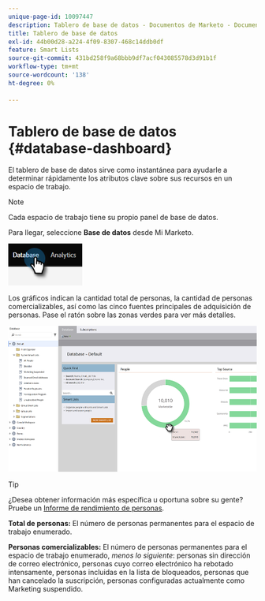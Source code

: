 ```yaml
---
unique-page-id: 10097447
description: Tablero de base de datos - Documentos de Marketo - Documentación del producto
title: Tablero de base de datos
exl-id: 44b00d28-a224-4f09-8307-468c14ddb0df
feature: Smart Lists
source-git-commit: 431bd258f9a68bbb9df7acf043085578d3d91b1f
workflow-type: tm+mt
source-wordcount: '138'
ht-degree: 0%

---
```


# Tablero de base de datos {#database-dashboard}

El tablero de base de datos sirve como instantánea para ayudarle a determinar rápidamente los atributos clave sobre sus recursos en un espacio de trabajo.

>[!NOTE]
>
>Cada espacio de trabajo tiene su propio panel de base de datos.

Para llegar, seleccione **Base de datos** desde Mi Marketo.

![](assets/database-dashboard-1.png)

Los gráficos indican la cantidad total de personas, la cantidad de personas comercializables, así como las cinco fuentes principales de adquisición de personas. Pase el ratón sobre las zonas verdes para ver más detalles.

![](assets/database-dashboard-2.png)

>[!TIP]
>
>¿Desea obtener información más específica u oportuna sobre su gente? Pruebe un [Informe de rendimiento de personas](/help/marketo/product-docs/reporting/basic-reporting/report-types/people-performance-report.md).

**Total de personas:** El número de personas permanentes para el espacio de trabajo enumerado.

**Personas comercializables:** El número de personas permanentes para el espacio de trabajo enumerado, _menos lo siguiente_: personas sin dirección de correo electrónico, personas cuyo correo electrónico ha rebotado intensamente, personas incluidas en la lista de bloqueados, personas que han cancelado la suscripción, personas configuradas actualmente como Marketing suspendido.
